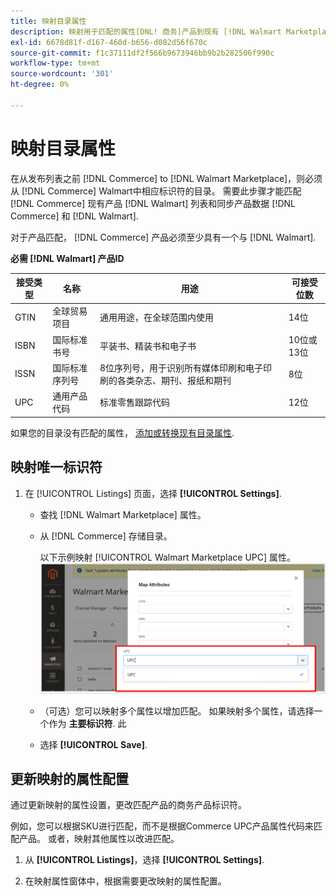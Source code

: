 ```yaml
---
title: 映射目录属性
description: 映射用于匹配的属性[DNL! 商务]产品到现有 [!DNL Walmart Marketplace] 列表和同步数据 [!DNL Channel Manager] 和 [!DNL Walmart].
exl-id: 6678d81f-d167-460d-b656-d082d56f670c
source-git-commit: f1c37111df2f566b9673946bb9b2b282506f990c
workflow-type: tm+mt
source-wordcount: '301'
ht-degree: 0%

---
```


# 映射目录属性

在从发布列表之前 [!DNL Commerce] to [!DNL Walmart Marketplace]，则必须从 [!DNL Commerce] Walmart中相应标识符的目录。
需要此步骤才能匹配 [!DNL Commerce] 现有产品 [!DNL Walmart] 列表和同步产品数据 [!DNL Commerce] 和 [!DNL Walmart].

对于产品匹配， [!DNL Commerce] 产品必须至少具有一个与 [!DNL Walmart].

**必需 [!DNL Walmart] 产品ID**

| **接受类型** | **名称** | **用途** | **可接受位数** |
|-------------------|--------------------------------------|--------------------------------------------------------------------------------------------------------------------------------------------------|-----------------------|
| GTIN | 全球贸易项目 | 通用用途，在全球范围内使用 | 14位 |
| ISBN | 国际标准书号 | 平装书、精装书和电子书 | 10位或13位 |
| ISSN | 国际标准序列号 | 8位序列号，用于识别所有媒体印刷和电子印刷的各类杂志、期刊、报纸和期刊 | 8位 |
| UPC | 通用产品代码 | 标准零售跟踪代码 | 12位 |

如果您的目录没有匹配的属性， [添加或转换现有目录属性](https://docs.magento.com/user-guide/catalog/product-attributes.html).

## 映射唯一标识符

1. 在 [!UICONTROL Listings] 页面，选择 **[!UICONTROL Settings]**.

   - 查找 [!DNL Walmart Marketplace] 属性。

   - 从 [!DNL Commerce] 存储目录。

      以下示例映射 [!UICONTROL Walmart Marketplace UPC] 属性。
   ![映射产品匹配条件的属性](assets/products-map-attributes-for-match.png)
   - （可选）您可以映射多个属性以增加匹配。 如果映射多个属性，请选择一个作为 **主要标识符**. 此

   - 选择 **[!UICONTROL Save]**.


## 更新映射的属性配置

通过更新映射的属性设置，更改匹配产品的商务产品标识符。

例如，您可以根据SKU进行匹配，而不是根据Commerce UPC产品属性代码来匹配产品。 或者，映射其他属性以改进匹配。

1. 从 **[!UICONTROL Listings]**，选择 **[!UICONTROL Settings]**.

1. 在映射属性窗体中，根据需要更改映射的属性配置。
